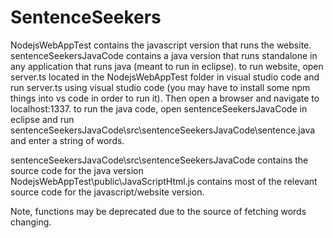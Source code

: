 # SentenceSeekers
NodejsWebAppTest contains the javascript version that runs the website.
sentenceSeekersJavaCode contains a java version that runs standalone in any application that runs java (meant to run in eclipse).
to run website, open server.ts located in the NodejsWebAppTest folder in visual studio code and run server.ts using visual studio code (you may have to install some npm things into vs code in order to run it). Then open a browser and navigate to localhost:1337.
to run the java code, open sentenceSeekersJavaCode in eclipse and run sentenceSeekersJavaCode\src\sentenceSeekersJavaCode\sentence.java and enter a string of words.

sentenceSeekersJavaCode\src\sentenceSeekersJavaCode contains the source code for the java version
NodejsWebAppTest\public\JavaScriptHtml.js contains most of the relevant source code for the javascript/website version.

Note, functions may be deprecated due to the source of fetching words changing.